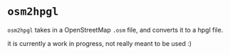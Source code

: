 # `osm2hpgl`

`osm2hpgl` takes in a OpenStreetMap `.osm` file, and converts it to a hpgl file.

it is currently a work in progress, not really meant to be used :)
